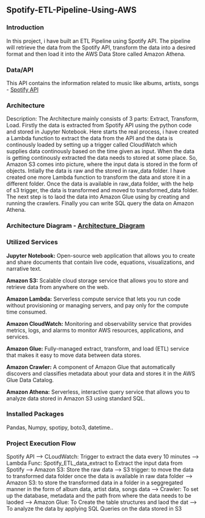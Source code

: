 ## Spotify-ETL-Pipeline-Using-AWS

### Introduction 
In this project, i have built an ETL Pipeline using Spotify API. The pipeline will retrieve the data from the Spotify API, transform the data into a desired format and then load it into the AWS Data Store called Amazon Athena.

### Data/API
This API contains the information related to music like albums, artists, songs - [Spotify API](https://developer.spotify.com/documentation/web-api)

### Architecture 
Description: The Architecture mainly consists of 3 parts: Extract, Transform, Load. Firstly the data is extracted from Spotify API using the python code and stored in Jupyter Notebook. Here starts the real process, i have created a Lambda function to extract the data from the API and the data is continously loaded by setting up a trigger called CloudWatch which supplies data continously based on the time given as input. When the data is getting continously extracted the data needs to stored at some place. So, Amazon S3 comes into picture, where the input data is stored in the form of objects. Intially the data is raw and the stored in raw_data folder. I have created one more Lambda function to transform the data and store it in a different folder. Once the data is available in raw_data folder, with the help of s3 trigger, the data is transformed and moved to transformed_data folder. The next step is to laod the data into Amazon Glue using by creating and running the crawlers. Finally you can write SQL query the data on Amazon Athena. 

### Architecture Diagram - [Architecture_Diagram](https://github.com/SameerPathaan/Spotify-ETL-Pipeline-using-AWS/blob/main/Architecture.png)

### Utilized Services
**Jupyter Notebook:** Open-source web application that allows you to create and share documents that contain live code, equations, visualizations, and narrative text.

**Amazon S3:** Scalable cloud storage service that allows you to store and retrieve data from anywhere on the web.

**Amazon Lambda:** Serverless compute service that lets you run code without provisioning or managing servers, and pay only for the compute time consumed.

**Amazon CloudWatch:** Monitoring and observability service that provides metrics, logs, and alarms to monitor AWS resources, applications, and services.

**Amazon Glue:** Fully-managed extract, transform, and load (ETL) service that makes it easy to move data between data stores.

**Amazon Crawler:** A component of Amazon Glue that automatically discovers and classifies metadata about your data and stores it in the AWS Glue Data Catalog.

**Amazon Athena:** Serverless, interactive query service that allows you to analyze data stored in Amazon S3 using standard SQL.

### Installed Packages
Pandas, Numpy, spotipy, boto3, datetime..

### Project Execution Flow
Spotify API --> CLoudWatch: Trigger to extract the data every 10 minutes --> Lambda Func: Spotify_ETL_data_extract to Extract the input data from Spotify --> Amazon S3: Store the raw data --> S3 trigger: to move the data to transformed data folder once the data is available in raw data folder --> Amazon S3: to store the transformed data in a folder in a seggregated manner in the form of album data, artist data, songs data --> Crawler: To set up the database, metadata and the path from where the data needs to be laoded --> Amazon Glue: To Create the table structures and laod the dat  --> To analyze the data by applying SQL Queries on the data stored in S3 

